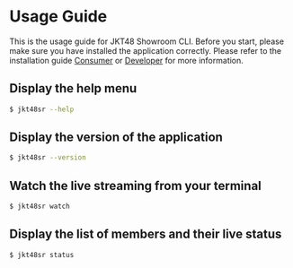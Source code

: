 # Usage Guide

This is the usage guide for JKT48 Showroom CLI. Before you start, please make sure you have installed the application correctly. Please refer to the installation guide [Consumer](./CONSUMER_GUIDES.md) or [Developer](./DEVELOPER_GUIDES.md) for more information.

## Display the help menu

```bash
$ jkt48sr --help
```

## Display the version of the application

```bash
$ jkt48sr --version
```

## Watch the live streaming from your terminal

```bash
$ jkt48sr watch
```

## Display the list of members and their live status

```bash
$ jkt48sr status
```
